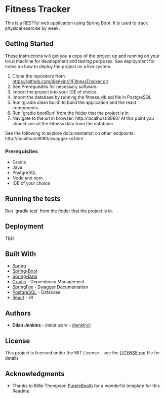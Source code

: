 # Fitness Tracker

This is a RESTful web application using Spring Boot. It is used to track physical exercise by week.


## Getting Started

These instructions will get you a copy of the project up and running on your local machine for development and testing purposes. See deployment for notes on how to deploy the project on a live system.

1. Clone the repository from https://github.com/djenkins1/FitnessTracker.git
2. See Prerequisites for necessary software.
3. Import the project into your IDE of choice.
4. Import the database by running the fitness_db.sql file in PostgreSQL.
5. Run 'gradle clean build' to build the application and the react components.
6. Run 'gradle bootRun' from the folder that the project is in.
7. Navigate to the url in browser: http://localhost:8080/
At this point you should see all the Fitness data from the database.

See the following to explore documentation on other endpoints: http://localhost:8080/swagger-ui.html

### Prerequisites

* Gradle
* Java
* PostgreSQL
* Node and npm
* IDE of your choice

## Running the tests

Run 'gradle test' from the folder that the project is in.

## Deployment

TBD

## Built With

* [Spring](https://spring.io/projects/spring-framework)
* [Spring-Boot](https://spring.io/projects/spring-boot)
* [Spring-Data](https://spring.io/projects/spring-data)
* [Gradle](https://docs.gradle.org/current/userguide/userguide.html) - Dependency Management
* [SpringFox](https://springfox.github.io/springfox/docs/current/) - Swagger Documentation
* [PostgreSQL](https://www.postgresql.org/docs/) - Database
* [React](https://reactjs.org/docs/getting-started.html) - UI

## Authors

* **Dilan Jenkins** - *Initial work* - [djenkins1](https://github.com/djenkins1)


## License

This project is licensed under the MIT License - see the [LICENSE.md](LICENSE) file for details

## Acknowledgments

* Thanks to Billie Thompson [PurpleBooth](https://github.com/PurpleBooth) for a wonderful template for this Readme.


